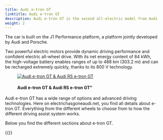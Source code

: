 ```yaml
---
title: Audi e-tron GT
linktitle: Audi e-tron GT
description: Audi e-tron GT is the second all-electric model from Audi. With the Audi RS e-tron GT version, Audi has made their most powerful RS-model ever. And the design makes it one of the most beautiful car in our time. 
weight: 2
---
```

<!-- markdownlint-disable MD033 -->
The car is built on the J1 Performance platform, a platform jointly developed by Audi and Porsche.

Two powerful electric motors provide dynamic driving performance and confident electric all-wheel drive. With its net energy content of 84 kWh, the high-voltage battery enables ranges of up to 488 km (303.2 mi) and can be recharged extremely quickly, thanks to its 800 V technology.

<figure>
    <a href="https://media.electrichasgoneaudi.net/multimedia/models/e-tron-gt/variants/variants.jpg">
        <img src="https://media.electrichasgoneaudi.net/multimedia/models/e-tron-gt/variants/variantss.jpg"
        class="img-fluid" alt="Audi e-tron GT & Audi RS e-tron GT"" title="Audi e-tron GT & Audi RS e-tron GT"">
    </a>
    <figcaption><h4>Audi e-tron GT & Audi RS e-tron GT"</h4></figcaption>
</figure>

Audi e-tron GT has a wide range of options and advanced driving technologies. Here on electrichasgoneaudi.net, you find all details about e-tron GT. Everything from the different wheels to choose from to how the different driving assist system works.

Below you find the different sections about e-tron GT.

{{<children description="true" />}}
